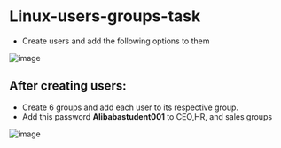 # Linux-users-groups-task

- Create users and add the following options to them

![image](https://user-images.githubusercontent.com/85888419/195319556-6ea06094-8cb8-4d97-8ad8-5f196f753e9b.png)

## After creating users:
  - Create 6 groups and add each user to its respective group.
  - Add this password **Alibabastudent001** to CEO,HR, and sales groups 

![image](https://user-images.githubusercontent.com/85888419/195319766-b305a26b-be0a-4e80-abc5-fe1e256bd500.png)

